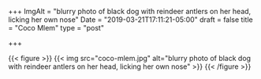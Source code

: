 +++
ImgAlt = "blurry photo of black dog with reindeer antlers on her head, licking her own nose"
Date = "2019-03-21T17:11:21-05:00"
draft = false
title = "Coco Mlem"
type = "post"

+++

{{< figure >}}
{{< img src="coco-mlem.jpg" alt="blurry photo of black dog with reindeer antlers on her head, licking her own nose" >}}
{{< /figure >}}
